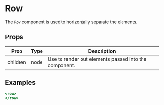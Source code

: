 # Row

The `Row` component is used to horizontally separate the elements.

## Props

| Prop | Type | Description |
| ---- | ---- | ----------- |
| children | node | Use to render out elements passed into the component. |

## Examples

```jsx
<row>
</row>
```
